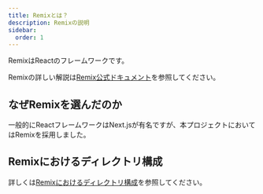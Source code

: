 ```yaml
---
title: Remixとは？
description: Remixの説明
sidebar:
  order: 1
---
```


RemixはReactのフレームワークです。

Remixの詳しい解説は[Remix公式ドキュメント](https://remix.run/docs)を参照してください。

## なぜRemixを選んだのか
一般的にReactフレームワークはNext.jsが有名ですが、本プロジェクトにおいてはRemixを採用しました。

## Remixにおけるディレクトリ構成
詳しくは[Remixにおけるディレクトリ構成](/reference/remix/remix-directory-structure)を参照してください。

